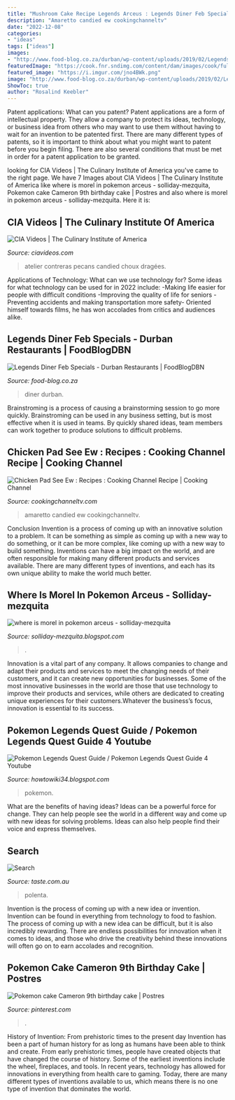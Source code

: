 ```yaml
---
title: "Mushroom Cake Recipe Legends Arceus : Legends Diner Feb Specials"
description: "Amaretto candied ew cookingchanneltv"
date: "2022-12-08"
categories:
- "ideas"
tags: ["ideas"]
images:
- "http://www.food-blog.co.za/durban/wp-content/uploads/2019/02/Legends-Diner-Feb-Specials-1122x605.jpg"
featuredImage: "https://cook.fnr.sndimg.com/content/dam/images/cook/fullset/2012/11/9/0/CCDevour_Francois-pumpkin-cheesecake-recipe_s4x3.jpg.rend.hgtvcom.231.174.suffix/1353953226439.jpeg"
featured_image: "https://i.imgur.com/jno4BWk.png"
image: "http://www.food-blog.co.za/durban/wp-content/uploads/2019/02/Legends-Diner-Feb-Specials-1122x605.jpg"
ShowToc: true
author: "Rosalind Keebler"
---
```



Patent applications: What can you patent?
Patent applications are a form of intellectual property. They allow a company to protect its ideas, technology, or business idea from others who may want to use them without having to wait for an invention to be patented first. There are many different types of patents, so it is important to think about what you might want to patent before you begin filing. There are also several conditions that must be met in order for a patent application to be granted.

	

		
looking for CIA Videos | The Culinary Institute of America you've came to the right page. We have 7 Images about CIA Videos | The Culinary Institute of America like where is morel in pokemon arceus - solliday-mezquita, Pokemon cake Cameron 9th birthday cake | Postres and also where is morel in pokemon arceus - solliday-mezquita. Here it is:
		
    
## CIA Videos | The Culinary Institute Of America

<img loading=lazy src="https://www.ciavideos.com/assets/images/video_images/1175/ateliercrenn_applepateachoux__small.jpg" onerror="this.onerror=null;this.src='https://tse1.mm.bing.net/th?id=OIP.KjIRLMJx23WK5gm7EoHzXgAAAA&amp;pid=15.1';" alt="CIA Videos | The Culinary Institute of America">

_Source: ciavideos.com_

>atelier contreras pecans candied choux dragées. 

	

Applications of Technology: What can we use technology for?
Some ideas for what technology can be used for in 2022 include: 
-Making life easier for people with difficult conditions 
-Improving the quality of life for seniors 
-Preventing accidents and making transportation more safety- Oriented himself towards films, he has won accolades from critics and audiences alike.

    
## Legends Diner Feb Specials - Durban Restaurants | FoodBlogDBN

<img loading=lazy src="http://www.food-blog.co.za/durban/wp-content/uploads/2019/02/Legends-Diner-Feb-Specials-1122x605.jpg" onerror="this.onerror=null;this.src='https://tse1.mm.bing.net/th?id=OIP.ECe4nubIBc0msdDIHny1tgHaD_&amp;pid=15.1';" alt="Legends Diner Feb Specials - Durban Restaurants | FoodBlogDBN">

_Source: food-blog.co.za_

>diner durban. 

	

Brainstroming is a process of causing a brainstorming session to go more quickly. Brainstroming can be used in any business setting, but is most effective when it is used in teams. By quickly shared ideas, team members can work together to produce solutions to difficult problems.

    
## Chicken Pad See Ew : Recipes : Cooking Channel Recipe | Cooking Channel

<img loading=lazy src="https://cook.fnr.sndimg.com/content/dam/images/cook/fullset/2012/11/9/0/CCDevour_Francois-pumpkin-cheesecake-recipe_s4x3.jpg.rend.hgtvcom.231.174.suffix/1353953226439.jpeg" onerror="this.onerror=null;this.src='https://tse4.mm.bing.net/th?id=OIP.BsgCGF48D0cMMqC01quKRAAAAA&amp;pid=15.1';" alt="Chicken Pad See Ew : Recipes : Cooking Channel Recipe | Cooking Channel">

_Source: cookingchanneltv.com_

>amaretto candied ew cookingchanneltv. 

	

Conclusion
Invention is a process of coming up with an innovative solution to a problem. It can be something as simple as coming up with a new way to do something, or it can be more complex, like coming up with a new way to build something. Inventions can have a big impact on the world, and are often responsible for making many different products and services available. There are many different types of inventions, and each has its own unique ability to make the world much better.

    
## Where Is Morel In Pokemon Arceus - Solliday-mezquita

<img loading=lazy src="https://i.pinimg.com/originals/2b/fe/34/2bfe34d548b905932f594ce51c06cc6d.png" onerror="this.onerror=null;this.src='https://tse1.mm.bing.net/th?id=OIP.OjfCJob3RJXKl-rmv9mTUAEIFI&amp;pid=15.1';" alt="where is morel in pokemon arceus - solliday-mezquita">

_Source: solliday-mezquita.blogspot.com_

>. 

	

Innovation is a vital part of any company. It allows companies to change and adapt their products and services to meet the changing needs of their customers, and it can create new opportunities for businesses. Some of the most innovative businesses in the world are those that use technology to improve their products and services, while others are dedicated to creating unique experiences for their customers.Whatever the business’s focus, innovation is essential to its success.

    
## Pokemon Legends Quest Guide / Pokemon Legends Quest Guide 4 Youtube

<img loading=lazy src="https://i.imgur.com/jno4BWk.png" onerror="this.onerror=null;this.src='https://tse2.mm.bing.net/th?id=OIP.eePljcRvHKByRGDqZjPjvAHaEh&amp;pid=15.1';" alt="Pokemon Legends Quest Guide / Pokemon Legends Quest Guide 4 Youtube">

_Source: howtowiki34.blogspot.com_

>pokemon. 

	

What are the benefits of having ideas?
Ideas can be a powerful force for change. They can help people see the world in a different way and come up with new ideas for solving problems. Ideas can also help people find their voice and express themselves.

    
## Search

<img loading=lazy src="https://img.taste.com.au/WfbRdfCt/w316-h210-cfill-q80/taste/2016/11/soft-polenta-22281-1.jpeg" onerror="this.onerror=null;this.src='https://tse4.mm.bing.net/th?id=OIP.EqSl0cGW1f311OXY4Ra5LwAAAA&amp;pid=15.1';" alt="Search">

_Source: taste.com.au_

>polenta. 

	

Invention is the process of coming up with a new idea or invention. Invention can be found in everything from technology to food to fashion. The process of coming up with a new idea can be difficult, but it is also incredibly rewarding. There are endless possibilities for innovation when it comes to ideas, and those who drive the creativity behind these innovations will often go on to earn accolades and recognition.

    
## Pokemon Cake Cameron 9th Birthday Cake | Postres

<img loading=lazy src="https://i.pinimg.com/originals/48/ae/ac/48aeace61c9e2317f57533b28556dec1.jpg" onerror="this.onerror=null;this.src='https://tse1.mm.bing.net/th?id=OIP.VY7nId_yQpiU6vMc2Ea9iwHaJ4&amp;pid=15.1';" alt="Pokemon cake Cameron 9th birthday cake | Postres">

_Source: pinterest.com_

>. 

	

History of Invention: From prehistoric times to the present day
Invention has been a part of human history for as long as humans have been able to think and create. From early prehistoric times, people have created objects that have changed the course of history. Some of the earliest inventions include the wheel, fireplaces, and tools. In recent years, technology has allowed for innovations in everything from health care to gaming. Today, there are many different types of inventions available to us, which means there is no one type of invention that dominates the world.

